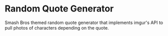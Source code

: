 # Random Quote Generator

Smash Bros themed random quote generator that implements imgur's API to pull photos of characters depending on the quote.

